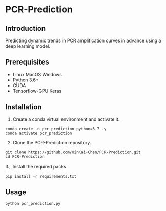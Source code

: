 # PCR-Prediction

## Introduction
Predicting dynamic trends in PCR amplification curves in advance using a deep learning model.

## Prerequisites
- Linux MacOS Windows
- Python 3.6+
- CUDA
- Tensorflow-GPU Keras

## Installation
1. Create a conda virtual environment and activate it.

 ```shell
conda create -n pcr_prediction python=3.7 -y
conda activate pcr_prediction
```
   
2. Clone the PCR-Prediction repository.

```shell
git clone https://github.com/XinKai-Chen/PCR-Prediction.git
cd PCR-Prediction
```

3、Install the required packs

```shell
pip install -r requirements.txt
```
    
## Usage

```shell
python pcr_prediction.py
```


